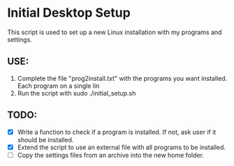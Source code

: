 # Initial Desktop Setup


This script is used to set up a new Linux installation with my programs and settings.


## USE:
1. Complete the file "prog2install.txt" with the programs you want installed. Each program on a single lin
2. Run the script with sudo ./initial_setup.sh

## TODO:
- [x] Write a function to check if a program is installed. If not, ask user if it should be installed.
- [x] Extend the script to use an external file with all programs to be installed.
- [ ] Copy the settings files from an archive into the new home folder.
